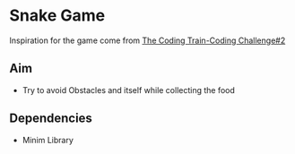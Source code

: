 
# Snake Game

Inspiration for the game come from [The Coding Train-Coding Challenge#2](https://www.youtube.com/watch?v=AaGK-fj-BAM&index=3&list=PLRqwX-V7Uu6ZiZxtDDRCi6uhfTH4FilpH)

## Aim
- Try to avoid Obstacles and itself while collecting the food

## Dependencies
- Minim Library
